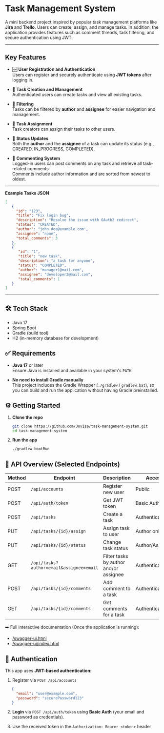 # Task Management System

A mini backend project inspired by popular task management platforms like **Jira** and **Trello**.
Users can create, assign, and manage tasks.
In addition, the application provides features such as comment threads, task filtering, and secure authentication using JWT.

---

## Key Features

- 🆕 **User Registration and Authentication**  
  Users can register and securely authenticate using **JWT tokens** after logging in.


- 🧾 **Task Creation and Management**  
  Authenticated users can create tasks and view all existing tasks.


- 🎯 **Filtering**  
  Tasks can be filtered by **author** and **assignee** for easier navigation and management.


- 👥 **Task Assignment**  
  Task creators can assign their tasks to other users.


- 🔄 **Status Updates**  
  Both the **author** and the **assignee** of a task can update its status (e.g., CREATED, IN_PROGRESS, COMPLETED).


- 💬 **Commenting System**  
  Logged-in users can post comments on any task and retrieve all task-related comments.   
  Comments include author information and are sorted from newest to oldest.

---

**Example Tasks JSON**
```json
[
   {
     "id": "123",
     "title": "Fix login bug",
     "description": "Resolve the issue with OAuth2 redirect",
     "status": "CREATED",
     "author": "john.doe@example.com",
     "assignee": "none",
     "total_comments": 3
   },
   {
      "id": "1",
      "title": "new task",
      "description": "a task for anyone",
      "status": "COMPLETED",
      "author": "manager1@mail.com",
      "assignee": "developer2@mail.com",
      "total_comments": 1
   }
]
```
---

## 🛠 Tech Stack

- Java 17
- Spring Boot
- Gradle (build tool)
- H2 (in-memory database for development)

## ✅ Requirements

- **Java 17** or later  
  Ensure Java is installed and available in your system's `PATH`.

- **No need to install Gradle manually**  
  This project includes the Gradle Wrapper (`./gradlew` / `gradlew.bat`), so you can build and run the application without having Gradle preinstalled.


## ⚙️ Getting Started

1. **Clone the repo**
   ```bash
   git clone https://github.com/Jovisa/task-management-system.git
   cd task-management-system

   ```

2. **Run the app**
   ```bash
   ./gradlew bootRun
   ```



## 🧪 API Overview (Selected Endpoints)

| Method | Endpoint                                 | Description                             | Access           |
|--------|------------------------------------------|-----------------------------------------|------------------|
| POST   | `/api/accounts`                          | Register new user                       | Public           |
| POST   | `/api/auth/token`                        | Get JWT token                           | Basic Auth       |
| POST   | `/api/tasks`                             | Create a task                           | Authenticated    |
| PUT    | `/api/tasks/{id}/assign`                 | Assign task to user                     | Author only      |
| PUT    | `/api/tasks/{id}/status`                 | Change task status                      | Author/Assignee  |
| GET    | `/api/tasks?author=email&assignee=email`| Filter tasks by author and/or assignee  | Authenticated    |
| POST   | `/api/tasks/{id}/comments`               | Add comment to a task                   | Authenticated    |
| GET    | `/api/tasks/{id}/comments`               | Get comments for a task                 | Authenticated    |

➡️ Full interactive documentation (Once the application is running):
- [/swagger-ui.html](http://localhost:8080/swagger-ui.html)
- [/swagger-ui/index.html](http://localhost:8080/swagger-ui/index.html)



## 🔐 Authentication

This app uses **JWT-based authentication**:

1. Register via `POST /api/accounts`
```json
   {
     "email": "user@example.com",
     "password": "securePassword123"
   }
```
2. **Login** via `POST /api/auth/token` using **Basic Auth** (your email and password as credentials).


3. Use the received token in the `Authorization: Bearer <token>` header



